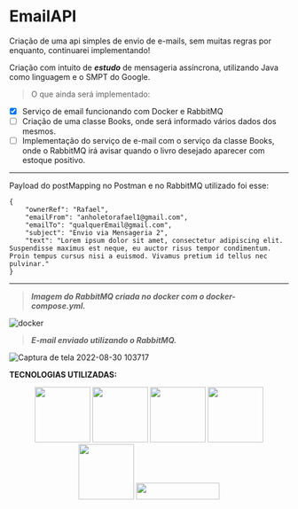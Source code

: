 # EmailAPI
<p> Criação de uma api simples de envio de e-mails, sem muitas regras por enquanto, continuarei implementando!


Criação com intuito de ***estudo*** de mensageria assíncrona, utilizando Java como linguagem e o SMPT do Google.

> O que ainda será implementado:

- [x] Serviço de email funcionando com Docker e RabbitMQ
- [ ] Criação de uma classe Books, onde será informado vários dados dos mesmos.
- [ ] Implementação do serviço de e-mail com o serviço da classe Books, onde o RabbitMQ irá avisar quando o livro desejado aparecer com estoque positivo.

--------------------------


Payload do postMapping no Postman e no RabbitMQ utilizado foi esse:
  
```  
{
    "ownerRef": "Rafael",
    "emailFrom": "anholetorafael1@gmail.com",
    "emailTo": "qualquerEmail@gmail.com",
    "subject": "Envio via Mensageria 2",
    "text": "Lorem ipsum dolor sit amet, consectetur adipiscing elit. Suspendisse maximus est neque, eu auctor risus tempor condimentum. Proin tempus cursus nisi a euismod. Vivamus pretium id tellus nec pulvinar." 
}
 ```
 
_________________
 
 > ***Imagem do RabbitMQ criada no docker com o docker-compose.yml.***

![docker](https://user-images.githubusercontent.com/85499983/187453403-16ea1195-1dd3-4751-9d39-5541b76fb323.png)
 
 > ***E-mail enviado utilizando o RabbitMQ.***

![Captura de tela 2022-08-30 103717](https://user-images.githubusercontent.com/85499983/187451843-a06778e3-31ee-4f98-a503-dd590dfc8156.png)
 
 **TECNOLOGIAS UTILIZADAS:**
 
 <p align="center">
 <img src="https://cdn.jsdelivr.net/gh/devicons/devicon/icons/java/java-original-wordmark.svg" height=100 />
 <img src="https://cdn.jsdelivr.net/gh/devicons/devicon/icons/spring/spring-original-wordmark.svg" height=100 />
 <img src="https://cdn.jsdelivr.net/gh/devicons/devicon/icons/postgresql/postgresql-original-wordmark.svg" height=100 />
 <img src="https://cdn.jsdelivr.net/gh/devicons/devicon/icons/docker/docker-original-wordmark.svg" height=100/>
 <img src="https://cdn.jsdelivr.net/gh/devicons/devicon/icons/apache/apache-original-wordmark.svg" height=100 />
 <img src="https://upload.wikimedia.org/wikipedia/commons/7/71/RabbitMQ_logo.svg" height=30, width=150/>
          
          
          
 </p>
          
          
  
  


</p>
